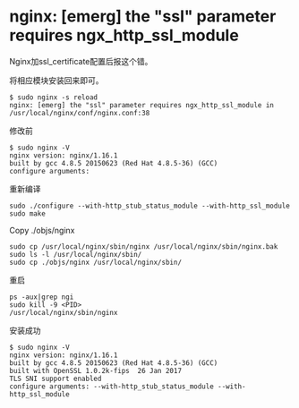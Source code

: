 nginx: [emerg] the "ssl" parameter requires ngx_http_ssl_module
===
Nginx加ssl_certificate配置后报这个错。

将相应模块安装回来即可。
```
$ sudo nginx -s reload
nginx: [emerg] the "ssl" parameter requires ngx_http_ssl_module in /usr/local/nginx/conf/nginx.conf:38
```

修改前

```
$ sudo nginx -V
nginx version: nginx/1.16.1
built by gcc 4.8.5 20150623 (Red Hat 4.8.5-36) (GCC)
configure arguments:
```

重新编译
```
sudo ./configure --with-http_stub_status_module --with-http_ssl_module
sudo make
```

Copy ./objs/nginx
```
sudo cp /usr/local/nginx/sbin/nginx /usr/local/nginx/sbin/nginx.bak
sudo ls -l /usr/local/nginx/sbin/
sudo cp ./objs/nginx /usr/local/nginx/sbin/
```

重启
```
ps -aux|grep ngi
sudo kill -9 <PID>
/usr/local/nginx/sbin/nginx
```

安装成功
```
$ sudo nginx -V
nginx version: nginx/1.16.1
built by gcc 4.8.5 20150623 (Red Hat 4.8.5-36) (GCC)
built with OpenSSL 1.0.2k-fips  26 Jan 2017
TLS SNI support enabled
configure arguments: --with-http_stub_status_module --with-http_ssl_module
```

